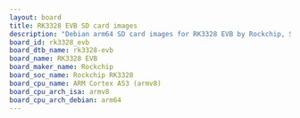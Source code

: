 ```yaml
---
layout: board
title: RK3328 EVB SD card images
description: "Debian arm64 SD card images for RK3328 EVB by Rockchip, SoC: Rockchip RK3328, CPU ISA: armv8"
board_id: rk3328_evb
board_dtb_name: rk3328-evb
board_name: RK3328 EVB
board_maker_name: Rockchip
board_soc_name: Rockchip RK3328
board_cpu_name: ARM Cortex A53 (armv8)
board_cpu_arch_isa: armv8
board_cpu_arch_debian: arm64
---
```

